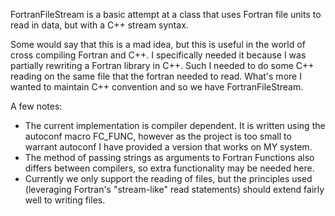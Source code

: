 FortranFileStream is a basic attempt at a class that uses Fortran file
units to read in data, but with a C++ stream syntax.

Some would say that this is a mad idea, but this is useful in the world of
cross compiling Fortran and C++. I specifically needed it because I was
partially rewriting a Fortran library in C++. Such I needed to do some
C++ reading on the same file that the fortran needed to read. What's more
I wanted to maintain C++ convention and so we have FortranFileStream.

A few notes:
* The current implementation is compiler dependent. It is written using the
  autoconf macro FC\_FUNC, however as the project is too small to warrant
  autoconf I have provided a version that works on MY system.
* The method of passing strings as arguments to Fortran Functions also
  differs between compilers, so extra functionality may be needed here.
* Currently we only support the reading of files, but the principles used
  (leveraging Fortran's "stream-like" read statements) should extend fairly
  well to writing files.
